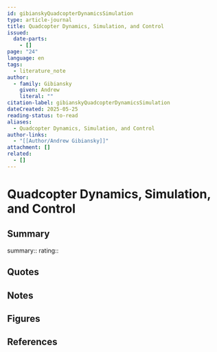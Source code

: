 ```yaml
---
id: gibianskyQuadcopterDynamicsSimulation
type: article-journal
title: Quadcopter Dynamics, Simulation, and Control
issued:
  date-parts:
    - []
page: "24"
language: en
tags:
  - literature_note
author:
  - family: Gibiansky
    given: Andrew
    literal: ""
citation-label: gibianskyQuadcopterDynamicsSimulation
dateCreated: 2025-05-25
reading-status: to-read
aliases:
  - Quadcopter Dynamics, Simulation, and Control
author-links:
  - "[[Author/Andrew Gibiansky]]"
attachment: []
related:
  - []
---
```


# Quadcopter Dynamics, Simulation, and Control

## Summary
summary::
rating::

## Quotes

## Notes

## Figures

## References



